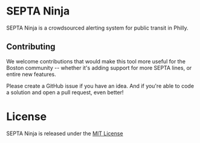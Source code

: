 # SEPTA Ninja
SEPTA Ninja is a crowdsourced alerting system for public transit in Philly.

## Contributing

We welcome contributions that would make this tool more useful for the Boston community -- whether it's adding support for more SEPTA lines, or entire new features.

Please create a GitHub issue if you have an idea. And if you're able to code a solution and open a pull request, even better!

# License

SEPTA Ninja is released under the [MIT License](http://www.opensource.org/licenses/MIT)
